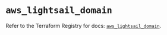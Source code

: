 # `aws_lightsail_domain`

Refer to the Terraform Registry for docs: [`aws_lightsail_domain`](https://registry.terraform.io/providers/hashicorp/aws/3.76.1/docs/resources/lightsail_domain).
